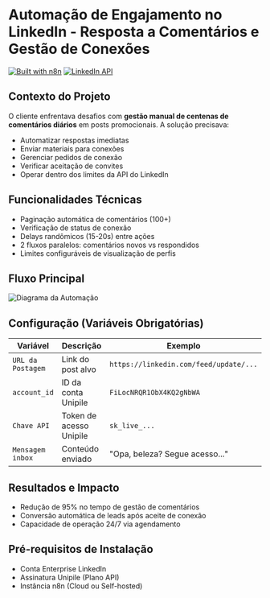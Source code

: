 # Automação de Engajamento no LinkedIn - Resposta a Comentários e Gestão de Conexões
[![Built with n8n](https://img.shields.io/badge/Powered%20by-n8n-213355?style=flat-square)](https://n8n.io/)
[![LinkedIn API](https://img.shields.io/badge/LinkedIn%20API-Integration-0077B5?style=flat-square)](https://developer.linkedin.com/)
##  Contexto do Projeto
O cliente enfrentava desafios com **gestão manual de centenas de comentários diários** em posts promocionais. A solução precisava:
- Automatizar respostas imediatas
- Enviar materiais para conexões
- Gerenciar pedidos de conexão
- Verificar aceitação de convites
- Operar dentro dos limites da API do LinkedIn
##  Funcionalidades Técnicas
-  Paginação automática de comentários (100+)
-  Verificação de status de conexão
-  Delays randômicos (15-20s) entre ações
-  2 fluxos paralelos: comentários novos vs respondidos
-  Limites configuráveis de visualização de perfis
## Fluxo Principal
![Diagrama da Automação](<img width="1479" height="539" alt="Captura de tela 2025-07-29 140802" src="https://github.com/user-attachments/assets/60de197f-4269-4b69-8b70-4e73f948a5f0" />
)
## Configuração (Variáveis Obrigatórias)
| Variável | Descrição | Exemplo |
|----------|-----------|---------|
| `URL da Postagem` | Link do post alvo | `https://linkedin.com/feed/update/...` |
| `account_id` | ID da conta Unipile | `FiLocNRQR1ObX4KQ2gNbWA` |
| `Chave API` | Token de acesso Unipile | `sk_live_...` |
| `Mensagem inbox` | Conteúdo enviado | "Opa, beleza? Segue acesso..." |
## Resultados e Impacto
-  Redução de 95% no tempo de gestão de comentários
-  Conversão automática de leads após aceite de conexão
-  Capacidade de operação 24/7 via agendamento
## Pré-requisitos de Instalação
- Conta Enterprise LinkedIn
- Assinatura Unipile (Plano API)
- Instância n8n (Cloud ou Self-hosted)
